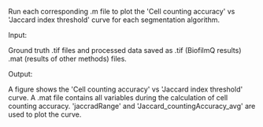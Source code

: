 Run each corresponding .m file to plot the 'Cell counting accuracy' vs 'Jaccard index threshold' curve for each segmentation algorithm.Input:Ground truth .tif files and processed data saved as .tif (BiofilmQ results) .mat (results of other methods) files.Output:A figure shows the 'Cell counting accuracy' vs 'Jaccard index threshold' curve.A .mat file contains all variables during the calculation of cell counting accuracy. 'jaccradRange' and 'Jaccard_countingAccuracy_avg' are used to plot the curve.